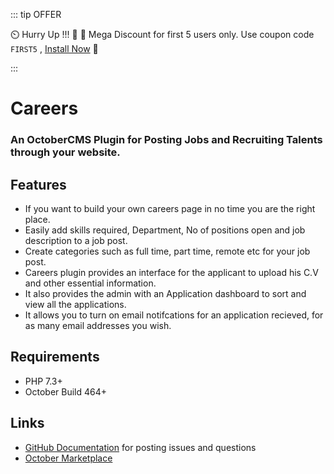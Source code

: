 
::: tip OFFER

 :timer_clock: Hurry Up !!! :tada: :confetti_ball:  Mega Discount for first 5 users only. Use coupon code `FIRST5`	, [Install Now](https://octobercms.com/plugin/fytinnovations-careers) :tada:

:::

# Careers

### An OctoberCMS Plugin for Posting Jobs and Recruiting Talents through your website.

## Features

- If you want to build your own careers page in no time you are the right place.
- Easily add skills required, Department, No of positions open  and job description to a job post.
- Create categories such as full time, part time, remote etc for your job post.
- Careers plugin provides an interface for the applicant to upload his C.V and other essential information.
- It also provides the admin with an Application dashboard to sort and view all the applications.
- It allows you to turn on email notifcations for an application recieved, for as many email addresses you wish.

## Requirements

- PHP 7.3+
- October Build 464+

## Links

- [GitHub Documentation](https://github.com/fytinnovations/oc-careers) for posting issues and questions
- [October Marketplace](https://octobercms.com/plugin/fytinnovations-careers)
